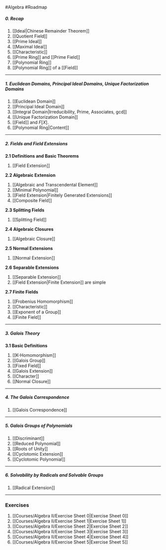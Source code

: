 #Algebra #Roadmap 

##### 0. Recap

1. [[Ideal|Chinese Remainder Theorem]]
1. [[Quotient Field]]
2. [[Prime Ideal]]
3. [[Maximal Ideal]]
4. [[Characteristic]]
5. [[Prime Ring]] and [[Prime Field]]
6. [[Polynomial Ring]]
7. [[Polynomial Ring]] of a [[Field]]
---
##### 1. Euclidean Domains, Principal Ideal Domains, Unique Factorization Domains
1. [[Euclidean Domain]]
2. [[Principal Ideal Domain]]
3. [[Integral Domain|Irreducibility, Prime, Associates, gcd]]
4. [[Unique Factorization Domain]]
5. [[Field]] and $F[X]$.
6. [[Polynomial Ring|Content]]
---
##### 2. Fields and Field Extensions
**2.1 Definitions and Basic Theorems**
1. [[Field Extension]]

**2.2 Algebraic Extension**
1. [[Algebraic and Transcendental Element]]
2. [[Minimal Polynomial]]
3. [[Field Extension|Finitely Generated Extensions]]
4. [[Composite Field]]

**2.3 Splitting Fields**
1. [[Splitting Field]]

**2.4 Algebraic Closures**
1. [[Algebraic Closure]]

**2.5 Normal Extensions**
1. [[Normal Extension]]

**2.6 Separable Extensions**
1. [[Separable Extension]]
2. [[Field Extension|Finite Extension]] are simple

**2.7 Finite Fields**
1. [[Frobenius Homomorphism]]
2. [[Characteristic]]
3. [[Exponent of a Group]]
4. [[Finite Field]]
---
##### 3. Galois Theory
**3.1 Basic Definitions**
1. [[K-Homomorphism]]
1. [[Galois Group]]
2. [[Fixed Field]]
3. [[Galois Extension]]
4. [[Character]]
5. [[Normal Closure]]
---
##### 4. The Galois Correspondence
1. [[Galois Correspondence]]
---
##### 5. Galois Groups of Polynomials
1. [[Discriminant]]
2. [[Reduced Polynomial]]
3. [[Roots of Unity]]
4. [[Cyclotomic Extension]]
5. [[Cyclotomic Polynomial]]
---
##### 6. Solvability by Radicals and Solvable Groups
1. [[Radical Extension]]
---
### Exercises
1. [[Courses/Algebra II/Exercise Sheet 0|Exercise Sheet 0]]
2. [[Courses/Algebra II/Exercise Sheet 1|Exercise Sheet 1]]
3. [[Courses/Algebra II/Exercise Sheet 2|Exercise Sheet 2]]
4. [[Courses/Algebra II/Exercise Sheet 3|Exercise Sheet 3]]
5. [[Courses/Algebra II/Exercise Sheet 4|Exercise Sheet 4]]
6. [[Courses/Algebra II/Exercise Sheet 5|Exercise Sheet 5]]